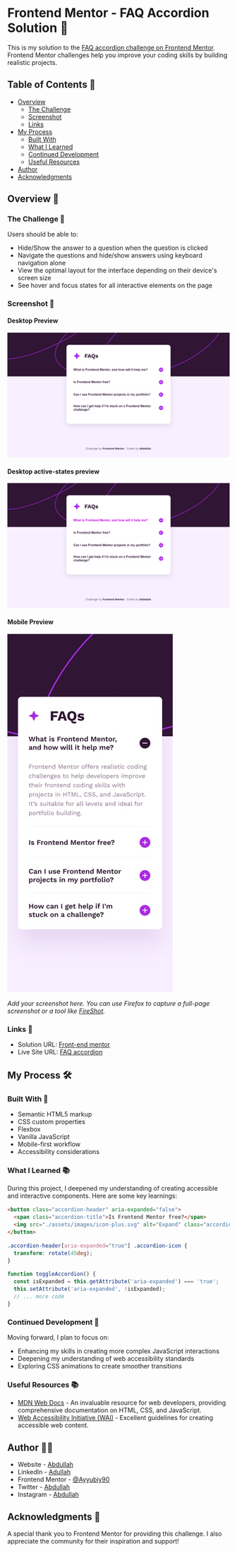 # Frontend Mentor - FAQ Accordion Solution 🎉

This is my solution to the [FAQ accordion challenge on Frontend Mentor](https://www.frontendmentor.io/challenges/faq-accordion-wyfFdeBwBz). Frontend Mentor challenges help you improve your coding skills by building realistic projects.

## Table of Contents 📑

- [Overview](#overview)
  - [The Challenge](#the-challenge)
  - [Screenshot](#screenshot)
  - [Links](#links)
- [My Process](#my-process)
  - [Built With](#built-with)
  - [What I Learned](#what-i-learned)
  - [Continued Development](#continued-development)
  - [Useful Resources](#useful-resources)
- [Author](#author)
- [Acknowledgments](#acknowledgments)

## Overview 🌟

### The Challenge 🎯

Users should be able to:

- Hide/Show the answer to a question when the question is clicked
- Navigate the questions and hide/show answers using keyboard navigation alone
- View the optimal layout for the interface depending on their device's screen size
- See hover and focus states for all interactive elements on the page

### Screenshot 📸

#### Desktop Preview
![](./Preview/Screenshot%20(45).png)

#### Desktop active-states preview
![](./Preview/Screenshot%20(46).png)

#### Mobile Preview
![](./Preview/mobile-design.jpg)

*Add your screenshot here. You can use Firefox to capture a full-page screenshot or a tool like [FireShot](https://getfireshot.com/).*

### Links 🔗

- Solution URL: [Front-end mentor](https://www.frontendmentor.io/solutions/vanilla-javascript-mobile-first-workflow-accessibility-considerations-zDEBeC39HY)
- Live Site URL: [FAQ accordion](https://faq-red.vercel.app/)

## My Process 🛠️

### Built With 🧰

- Semantic HTML5 markup
- CSS custom properties
- Flexbox
- Vanilla JavaScript
- Mobile-first workflow
- Accessibility considerations

### What I Learned 📚

During this project, I deepened my understanding of creating accessible and interactive components. Here are some key learnings:

```html
<button class="accordion-header" aria-expanded="false">
  <span class="accordion-title">Is Frontend Mentor free?</span>
  <img src="./assets/images/icon-plus.svg" alt="Expand" class="accordion-icon">
</button>
```

```css
.accordion-header[aria-expanded="true"] .accordion-icon {
  transform: rotate(45deg);
}
```

```js
function toggleAccordion() {
  const isExpanded = this.getAttribute('aria-expanded') === 'true';
  this.setAttribute('aria-expanded', !isExpanded);
  // ... more code
}
```

### Continued Development 🚀

Moving forward, I plan to focus on:

- Enhancing my skills in creating more complex JavaScript interactions
- Deepening my understanding of web accessibility standards
- Exploring CSS animations to create smoother transitions

### Useful Resources 📚

- [MDN Web Docs](https://developer.mozilla.org/) - An invaluable resource for web developers, providing comprehensive documentation on HTML, CSS, and JavaScript.
- [Web Accessibility Initiative (WAI)](https://www.w3.org/WAI/) - Excellent guidelines for creating accessible web content.

## Author 👨‍💻

- Website - [Abdullah](https://social-links-profile-rose-mu.vercel.app/)
- LinkedIn - [Adullah](https://www.linkedin.com/in/abdullah-a-2940b7260/)
- Frontend Mentor - [@Ayyubiy90](https://www.frontendmentor.io/profile/Ayyubiy90)
- Twitter - [Abdullah](https://www.twitter.com/ayyubiy10)
- Instagram - [Abdullah](https://www.instagram.com/ayyubiy_10)

## Acknowledgments 🙏

A special thank you to Frontend Mentor for providing this challenge. I also appreciate the community for their inspiration and support!